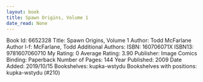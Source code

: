```yaml
---
layout: book
title: Spawn Origins, Volume 1
date_read: None
---
```


Book Id: 6652328
Title: Spawn Origins, Volume 1
Author: Todd McFarlane
Author l-f: McFarlane, Todd
Additional Authors: 
ISBN: 160706071X
ISBN13: 9781607060710
My Rating: 0
Average Rating: 3.90
Publisher: Image Comics
Binding: Paperback
Number of Pages: 144
Year Published: 2009
Date Added: 2019/10/15
Bookshelves: kupka-wstydu
Bookshelves with positions: kupka-wstydu (#210)

